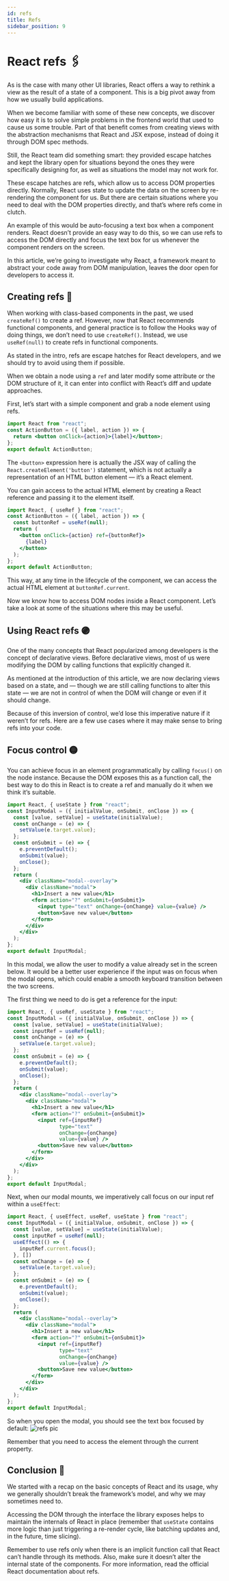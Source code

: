 ```yaml
---
id: refs
title: Refs
sidebar_position: 9
---
```


# React refs 🖇

As is the case with many other UI libraries, React offers a way to rethink a view as the result of a state of a component. This is a big pivot away from how we usually build applications.

When we become familiar with some of these new concepts, we discover how easy it is to solve simple problems in the frontend world that used to cause us some trouble. Part of that benefit comes from creating views with the abstraction mechanisms that React and JSX expose, instead of doing it through DOM spec methods.

Still, the React team did something smart: they provided escape hatches and kept the library open for situations beyond the ones they were specifically designing for, as well as situations the model may not work for.

These escape hatches are refs, which allow us to access DOM properties directly. Normally, React uses state to update the data on the screen by re-rendering the component for us. But there are certain situations where you need to deal with the DOM properties directly, and that’s where refs come in clutch.

An example of this would be auto-focusing a text box when a component renders. React doesn’t provide an easy way to do this, so we can use refs to access the DOM directly and focus the text box for us whenever the component renders on the screen.

In this article, we’re going to investigate why React, a framework meant to abstract your code away from DOM manipulation, leaves the door open for developers to access it.

## Creating refs 🔴

When working with class-based components in the past, we used <code>createRef()</code> to create a ref. However, now that React recommends functional components, and general practice is to follow the Hooks way of doing things, we don’t need to use <code>createRef()</code>. Instead, we use <code>useRef(null)</code> to create refs in functional components.

As stated in the intro, refs are escape hatches for React developers, and we should try to avoid using them if possible.

When we obtain a node using a <code>ref</code> and later modify some attribute or the DOM structure of it, it can enter into conflict with React’s diff and update approaches.

First, let’s start with a simple component and grab a node element using refs.

```jsx
import React from "react";
const ActionButton = ({ label, action }) => {
  return <button onClick={action}>{label}</button>;
};
export default ActionButton;
```

The ```<button>``` expression here is actually the JSX way of calling the `React.createElement('button')` statement, which is not actually a representation of an HTML button element — it’s a React element.

You can gain access to the actual HTML element by creating a React reference and passing it to the element itself.

```jsx
import React, { useRef } from "react";
const ActionButton = ({ label, action }) => {
  const buttonRef = useRef(null);
  return (
    <button onClick={action} ref={buttonRef}>
      {label}
    </button>
  );
};
export default ActionButton;
```

This way, at any time in the lifecycle of the component, we can access the actual HTML element at <code>buttonRef.current</code>.

Now we know how to access DOM nodes inside a React component. Let’s take a look at some of the situations where this may be useful.

## Using React refs 🟣

One of the many concepts that React popularized among developers is the concept of declarative views. Before declarative views, most of us were modifying the DOM by calling functions that explicitly changed it.

As mentioned at the introduction of this article, we are now declaring views based on a state, and — though we are still calling functions to alter this state — we are not in control of when the DOM will change or even if it should change.

Because of this inversion of control, we’d lose this imperative nature if it weren’t for refs.
Here are a few use cases where it may make sense to bring refs into your code.

## Focus control 🟡

You can achieve focus in an element programmatically by calling <code>focus()</code> on the node instance.
Because the DOM exposes this as a function call, the best way to do this in React is to create a ref and manually do it when we think it’s suitable.

```jsx
import React, { useState } from "react";
const InputModal = ({ initialValue, onSubmit, onClose }) => {
  const [value, setValue] = useState(initialValue);
  const onChange = (e) => {
    setValue(e.target.value);
  };
  const onSubmit = (e) => {
    e.preventDefault();
    onSubmit(value);
    onClose();
  };
  return (
    <div className="modal--overlay">
      <div className="modal">
        <h1>Insert a new value</h1>
        <form action="?" onSubmit={onSubmit}>
          <input type="text" onChange={onChange} value={value} />
          <button>Save new value</button>
        </form>
      </div>
    </div>
  );
};
export default InputModal;
```
In this modal, we allow the user to modify a value already set in the screen below. It would be a better user experience if the input was on focus when the modal opens, which could enable a smooth keyboard transition between the two screens.

The first thing we need to do is get a reference for the input:

```jsx
import React, { useRef, useState } from "react";
const InputModal = ({ initialValue, onSubmit, onClose }) => {
  const [value, setValue] = useState(initialValue);
  const inputRef = useRef(null);
  const onChange = (e) => {
    setValue(e.target.value);
  };
  const onSubmit = (e) => {
    e.preventDefault();
    onSubmit(value);
    onClose();
  };
  return (
    <div className="modal--overlay">
      <div className="modal">
        <h1>Insert a new value</h1>
        <form action="?" onSubmit={onSubmit}>
          <input ref={inputRef} 
                 type="text" 
                 onChange={onChange}
                 value={value} />
          <button>Save new value</button>
        </form>
      </div>
    </div>
  );
};
export default InputModal;
```

Next, when our modal mounts, we imperatively call focus on our input ref within a <code>useEffect</code>:

```jsx
import React, { useEffect, useRef, useState } from "react";
const InputModal = ({ initialValue, onSubmit, onClose }) => {
  const [value, setValue] = useState(initialValue);
  const inputRef = useRef(null);
  useEffect(() => {
    inputRef.current.focus();
  }, [])
  const onChange = (e) => {
    setValue(e.target.value);
  };
  const onSubmit = (e) => {
    e.preventDefault();
    onSubmit(value);
    onClose();
  };
  return (
    <div className="modal--overlay">
      <div className="modal">
        <h1>Insert a new value</h1>
        <form action="?" onSubmit={onSubmit}>
          <input ref={inputRef}
                 type="text"
                 onChange={onChange}
                 value={value} />
          <button>Save new value</button>
        </form>
      </div>
    </div>
  );
};
export default InputModal;
```

So when you open the modal, you should see the text box focused by default:
![refs pic](https://user-images.githubusercontent.com/96326525/216524586-defd12f8-0da7-44ca-9a34-4e6e3849856a.png)

Remember that you need to access the element through the current property.

## Conclusion 🔵

We started with a recap on the basic concepts of React and its usage, why we generally shouldn’t break the framework’s model, and why we may sometimes need to.

Accessing the DOM through the interface the library exposes helps to maintain the internals of React in place (remember that <code>useState</code> contains more logic than just triggering a re-render cycle, like batching updates and, in the future, time slicing).

Remember to use refs only when there is an implicit function call that React can’t handle through its methods. Also, make sure it doesn’t alter the internal state of the components. For more information, read the official React documentation about refs.